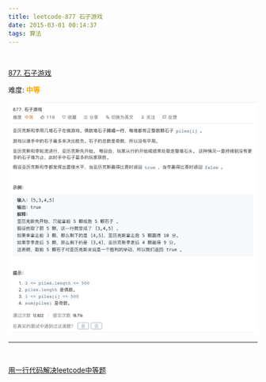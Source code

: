 ```yaml
---
title: leetcode-877 石子游戏
date: 2015-03-01 00:14:37
tags: 算法
---
```



<br>


[877. 石子游戏](https://leetcode-cn.com/problems/stone-game/)


难度:  <font color="orange">**中等**</font>


<img src="leetcode-877-石子游戏/0.png" width = 100% height = 50% />

<br>

---

<br>

[用一行代码解决leetcode中等题](https://mp.weixin.qq.com/s/1TSgzubkyRH0ny8G7k8GJg)